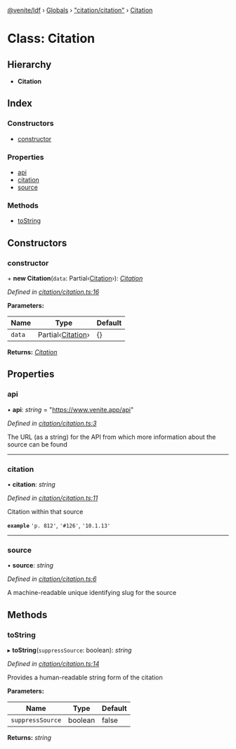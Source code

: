 [@venite/ldf](../README.md) › [Globals](../globals.md) › ["citation/citation"](../modules/_citation_citation_.md) › [Citation](_citation_citation_.citation.md)

# Class: Citation

## Hierarchy

* **Citation**

## Index

### Constructors

* [constructor](_citation_citation_.citation.md#constructor)

### Properties

* [api](_citation_citation_.citation.md#api)
* [citation](_citation_citation_.citation.md#citation)
* [source](_citation_citation_.citation.md#source)

### Methods

* [toString](_citation_citation_.citation.md#tostring)

## Constructors

###  constructor

\+ **new Citation**(`data`: Partial‹[Citation](_citation_citation_.citation.md)›): *[Citation](_citation_citation_.citation.md)*

*Defined in [citation/citation.ts:16](https://github.com/gbj/venite/blob/681c6764/ldf/src/citation/citation.ts#L16)*

**Parameters:**

Name | Type | Default |
------ | ------ | ------ |
`data` | Partial‹[Citation](_citation_citation_.citation.md)› | {} |

**Returns:** *[Citation](_citation_citation_.citation.md)*

## Properties

###  api

• **api**: *string* = "https://www.venite.app/api"

*Defined in [citation/citation.ts:3](https://github.com/gbj/venite/blob/681c6764/ldf/src/citation/citation.ts#L3)*

The URL (as a string) for the API from which more information about the source can be found

___

###  citation

• **citation**: *string*

*Defined in [citation/citation.ts:11](https://github.com/gbj/venite/blob/681c6764/ldf/src/citation/citation.ts#L11)*

Citation within that source

**`example`** 
`'p. 812'`, `'#126'`, `'10.1.13'`

___

###  source

• **source**: *string*

*Defined in [citation/citation.ts:6](https://github.com/gbj/venite/blob/681c6764/ldf/src/citation/citation.ts#L6)*

A machine-readable unique identifying slug for the source

## Methods

###  toString

▸ **toString**(`suppressSource`: boolean): *string*

*Defined in [citation/citation.ts:14](https://github.com/gbj/venite/blob/681c6764/ldf/src/citation/citation.ts#L14)*

Provides a human-readable string form of the citation

**Parameters:**

Name | Type | Default |
------ | ------ | ------ |
`suppressSource` | boolean | false |

**Returns:** *string*
